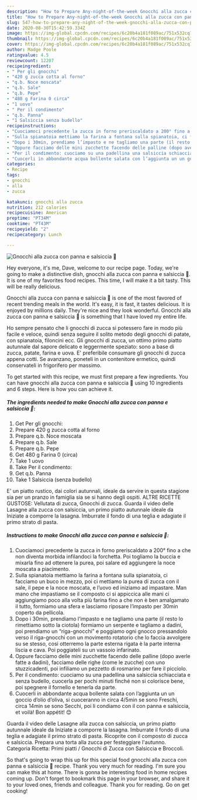```yaml
---
description: "How to Prepare Any-night-of-the-week Gnocchi alla zucca con panna e salsiccia 🎃"
title: "How to Prepare Any-night-of-the-week Gnocchi alla zucca con panna e salsiccia 🎃"
slug: 547-how-to-prepare-any-night-of-the-week-gnocchi-alla-zucca-con-panna-e-salsiccia
date: 2020-08-30T15:42:59.334Z
image: https://img-global.cpcdn.com/recipes/6c20b4a181f089ac/751x532cq70/gnocchi-alla-zucca-con-panna-e-salsiccia-🎃-recipe-main-photo.jpg
thumbnail: https://img-global.cpcdn.com/recipes/6c20b4a181f089ac/751x532cq70/gnocchi-alla-zucca-con-panna-e-salsiccia-🎃-recipe-main-photo.jpg
cover: https://img-global.cpcdn.com/recipes/6c20b4a181f089ac/751x532cq70/gnocchi-alla-zucca-con-panna-e-salsiccia-🎃-recipe-main-photo.jpg
author: Madge Poole
ratingvalue: 4.5
reviewcount: 12207
recipeingredient:
- " Per gli gnocchi"
- "420 g zucca cotta al forno"
- "q.b. Noce moscata"
- "q.b. Sale"
- "q.b. Pepe"
- "480 g Farina 0 circa"
- "1 uovo"
- " Per il condimento"
- "q.b. Panna"
- "1 Salsiccia senza budello"
recipeinstructions:
- "Cuociamoci precedente la zucca in forno preriscaldato a 200° fino a che non diventa morbida infilandoci la forchetta. Poi togliamo la buccia e mixarla fino ad ottenere la purea, poi salare ed aggiungere la noce moscata a piacimento."
- "Sulla spianatoia mettiamo la farina a fontana sulla spianatoia, ci facciamo un buco in mezzo, poi ci mettiamo la purea di zucca con il sale, il pepe e la noce moscata, e l’uovo ed iniziamo ad impastare. Man mano che impastiamo se il composto ci si appiccica alle mani ci aggiungiamo poco alla volta più farina fino a che non è ben amalgamato il tutto, formiamo una sfera e lasciamo riposare l’impasto per 30min coperto da pellicola."
- "Dopo i 30min, prendiamo l’impasto e ne tagliamo una parte (il resto lo rimettiamo sotto la ciotola) formiamo un serpente e tagliamo a dadini, poi prendiamo un “riga-gnocchi” e poggiamo ogni gnocco pressandolo verso il riga-gnocchi con un movimento rotatorio che lo faccia avvolgere su se stesso, così otterremo la parte esterna rigata è la parte interna liscia e cava. Poi poggiateli su un vassoio infarinato."
- "Oppure facciamo delle mini zucchette facendo delle palline (dopo averle fatte a dadini), facciamo delle righe (come le zucche) con uno stuzzicadenti, poi infiliamo un pezzetto di rosmarino per fare il picciolo."
- "Per il condimento: cuociamo su una padellina una salsiccia schiacciata e senza budello, cuocerla per pochi minuti finché non si colorisce bene, poi spegnere il fornello e tenerla da parte."
- "Cuocerli in abbondante acqua bollente salata con l’aggiunta un un goccio d’olio d’oliva, si cuoceranno in circa 4/5min se sono Freschi, circa 14min se sono Secchi, poi li condiamo con il con panna e salsiccia, et voilà! Bon appétit! 😊"
categories:
- Recipe
tags:
- gnocchi
- alla
- zucca

katakunci: gnocchi alla zucca 
nutrition: 212 calories
recipecuisine: American
preptime: "PT34M"
cooktime: "PT43M"
recipeyield: "2"
recipecategory: Lunch

---
```



![Gnocchi alla zucca con panna e salsiccia 🎃](https://img-global.cpcdn.com/recipes/6c20b4a181f089ac/751x532cq70/gnocchi-alla-zucca-con-panna-e-salsiccia-🎃-recipe-main-photo.jpg)

Hey everyone, it's me, Dave, welcome to our recipe page. Today, we're going to make a distinctive dish, gnocchi alla zucca con panna e salsiccia 🎃. It is one of my favorites food recipes. This time, I will make it a bit tasty. This will be really delicious.

Gnocchi alla zucca con panna e salsiccia 🎃 is one of the most favored of recent trending meals in the world. It's easy, it is fast, it tastes delicious. It is enjoyed by millions daily. They're nice and they look wonderful. Gnocchi alla zucca con panna e salsiccia 🎃 is something that I have loved my entire life.

Ho sempre pensato che li gnocchi di zucca si potessero fare in modo più facile e veloce, quindi senza seguire il solito metodo degli gnocchi di patate, con spianatoia, filoncini ecc. Gli gnocchi di zucca, un ottimo primo piatto autunnale dal sapore delicato e leggermente speziato: sono a base di zucca, patate, farina e uova. E&#39; preferibile consumare gli gnocchi di zucca appena cotti. Se avanzano, poneteli in un contenitore ermetico, quindi conservateli in frigorifero per massimo.


To get started with this recipe, we must first prepare a few ingredients. You can have gnocchi alla zucca con panna e salsiccia 🎃 using 10 ingredients and 6 steps. Here is how you can achieve it.

<!--inarticleads1-->

##### The ingredients needed to make Gnocchi alla zucca con panna e salsiccia 🎃:

1. Get  Per gli gnocchi:
1. Prepare 420 g zucca cotta al forno
1. Prepare q.b. Noce moscata
1. Prepare q.b. Sale
1. Prepare q.b. Pepe
1. Get 480 g Farina 0 (circa)
1. Take 1 uovo
1. Take  Per il condimento:
1. Get q.b. Panna
1. Take 1 Salsiccia (senza budello)


E&#39; un piatto rustico, dai colori autunnali, ideale da servire in questa stagione sia per un pranzo in famiglia sia se si hanno degli ospiti. ALTRE RICETTE GUSTOSE: Vellutata di zucca, Gnocchi di zucca. Guarda il video delle Lasagne alla zucca con salsiccia, un primo piatto autunnale ideale da Iniziate a comporre la lasagna. Imburrate il fondo di una teglia e adagiate il primo strato di pasta. 

<!--inarticleads2-->

##### Instructions to make Gnocchi alla zucca con panna e salsiccia 🎃:

1. Cuociamoci precedente la zucca in forno preriscaldato a 200° fino a che non diventa morbida infilandoci la forchetta. Poi togliamo la buccia e mixarla fino ad ottenere la purea, poi salare ed aggiungere la noce moscata a piacimento.
1. Sulla spianatoia mettiamo la farina a fontana sulla spianatoia, ci facciamo un buco in mezzo, poi ci mettiamo la purea di zucca con il sale, il pepe e la noce moscata, e l’uovo ed iniziamo ad impastare. Man mano che impastiamo se il composto ci si appiccica alle mani ci aggiungiamo poco alla volta più farina fino a che non è ben amalgamato il tutto, formiamo una sfera e lasciamo riposare l’impasto per 30min coperto da pellicola.
1. Dopo i 30min, prendiamo l’impasto e ne tagliamo una parte (il resto lo rimettiamo sotto la ciotola) formiamo un serpente e tagliamo a dadini, poi prendiamo un “riga-gnocchi” e poggiamo ogni gnocco pressandolo verso il riga-gnocchi con un movimento rotatorio che lo faccia avvolgere su se stesso, così otterremo la parte esterna rigata è la parte interna liscia e cava. Poi poggiateli su un vassoio infarinato.
1. Oppure facciamo delle mini zucchette facendo delle palline (dopo averle fatte a dadini), facciamo delle righe (come le zucche) con uno stuzzicadenti, poi infiliamo un pezzetto di rosmarino per fare il picciolo.
1. Per il condimento: cuociamo su una padellina una salsiccia schiacciata e senza budello, cuocerla per pochi minuti finché non si colorisce bene, poi spegnere il fornello e tenerla da parte.
1. Cuocerli in abbondante acqua bollente salata con l’aggiunta un un goccio d’olio d’oliva, si cuoceranno in circa 4/5min se sono Freschi, circa 14min se sono Secchi, poi li condiamo con il con panna e salsiccia, et voilà! Bon appétit! 😊


Guarda il video delle Lasagne alla zucca con salsiccia, un primo piatto autunnale ideale da Iniziate a comporre la lasagna. Imburrate il fondo di una teglia e adagiate il primo strato di pasta. Ricoprite con il composto di zucca e salsiccia. Prepara una torta alla zucca per festeggiare l&#39;autunno. Categoria Ricetta: Primi piatti / Gnocchi di Zucca con Salsiccia e Broccoli. 

So that's going to wrap this up for this special food gnocchi alla zucca con panna e salsiccia 🎃 recipe. Thank you very much for reading. I'm sure you can make this at home. There is gonna be interesting food in home recipes coming up. Don't forget to bookmark this page in your browser, and share it to your loved ones, friends and colleague. Thank you for reading. Go on get cooking!
